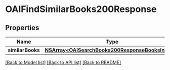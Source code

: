 # OAIFindSimilarBooks200Response

## Properties
Name | Type | Description | Notes
------------ | ------------- | ------------- | -------------
**similarBooks** | [**NSArray&lt;OAISearchBooks200ResponseBooksInner&gt;***](OAISearchBooks200ResponseBooksInner.md) |  | [optional] 

[[Back to Model list]](../README.md#documentation-for-models) [[Back to API list]](../README.md#documentation-for-api-endpoints) [[Back to README]](../README.md)


